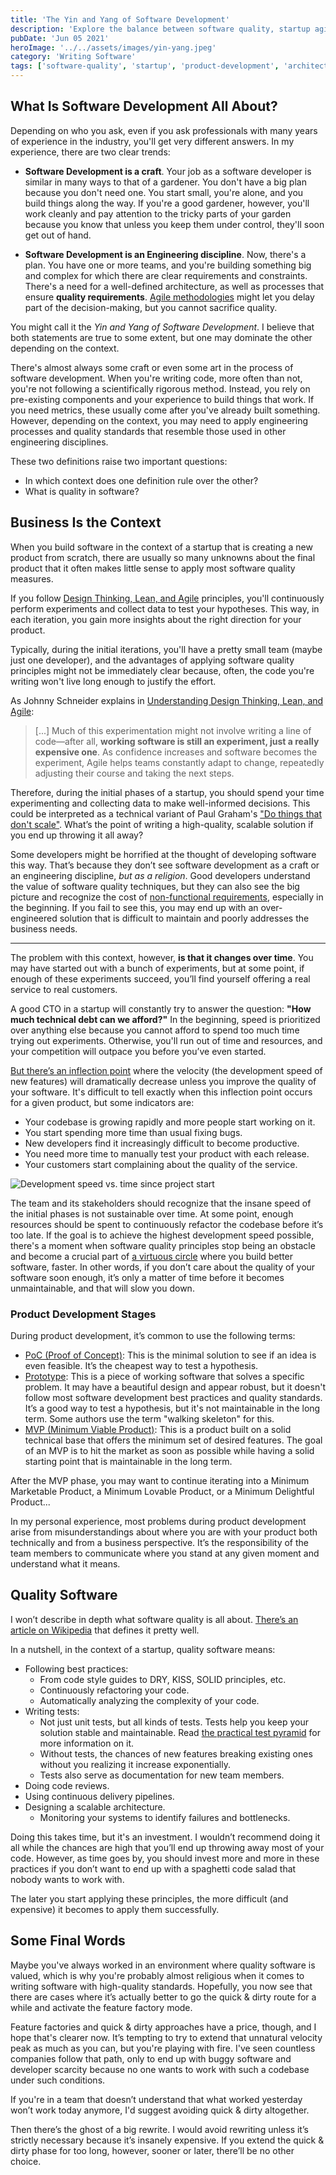 ```yaml
---
title: 'The Yin and Yang of Software Development'
description: 'Explore the balance between software quality, startup agility, and product development.'
pubDate: 'Jun 05 2021'
heroImage: '../../assets/images/yin-yang.jpeg'
category: 'Writing Software'
tags: ['software-quality', 'startup', 'product-development', 'architecture']
---
```


## What Is Software Development All About?

Depending on who you ask, even if you ask professionals with many years of experience in the industry, you'll get very different answers. In my experience, there are two clear trends:

- **Software Development is a craft**. Your job as a software developer is similar in many ways to that of a gardener. You don't have a big plan because you don't need one. You start small, you're alone, and you build things along the way. If you're a good gardener, however, you'll work cleanly and pay attention to the tricky parts of your garden because you know that unless you keep them under control, they'll soon get out of hand.

- **Software Development is an Engineering discipline**. Now, there's a plan. You have one or more teams, and you're building something big and complex for which there are clear requirements and constraints. There's a need for a well-defined architecture, as well as processes that ensure **quality requirements**. [Agile methodologies](https://en.wikipedia.org/wiki/Agile_software_development) might let you delay part of the decision-making, but you cannot sacrifice quality.

You might call it the _Yin and Yang of Software Development_. I believe that both statements are true to some extent, but one may dominate the other depending on the context.

There's almost always some craft or even some art in the process of software development. When you're writing code, more often than not, you're not following a scientifically rigorous method. Instead, you rely on pre-existing components and your experience to build things that work. If you need metrics, these usually come after you've already built something. However, depending on the context, you may need to apply engineering processes and quality standards that resemble those used in other engineering disciplines.

These two definitions raise two important questions:

- In which context does one definition rule over the other?
- What is quality in software?

## Business Is the Context

When you build software in the context of a startup that is creating a new product from scratch, there are usually so many unknowns about the final product that it often makes little sense to apply most software quality measures.

If you follow [Design Thinking, Lean, and Agile](https://www.thoughtworks.com/books/understanding-design-thinking-lean-agile-jonny-schneider) principles, you'll continuously perform experiments and collect data to test your hypotheses. This way, in each iteration, you gain more insights about the right direction for your product.

Typically, during the initial iterations, you'll have a pretty small team (maybe just one developer), and the advantages of applying software quality principles might not be immediately clear because, often, the code you're writing won't live long enough to justify the effort.

As Johnny Schneider explains in [Understanding Design Thinking, Lean, and Agile](https://www.goodreads.com/en/book/show/35784015):

> [...] Much of this experimentation might not involve writing a line of code—after all, **working software is still an experiment, just a really expensive one**. As confidence increases and software becomes the experiment, Agile helps teams constantly adapt to change, repeatedly adjusting their course and taking the next steps.

Therefore, during the initial phases of a startup, you should spend your time experimenting and collecting data to make well-informed decisions. This could be interpreted as a technical variant of Paul Graham's ["Do things that don't scale"](http://paulgraham.com/ds.html). What’s the point of writing a high-quality, scalable solution if you end up throwing it all away?

Some developers might be horrified at the thought of developing software this way. That’s because they don’t see software development as a craft or an engineering discipline, _but as a religion_. Good developers understand the value of software quality techniques, but they can also see the big picture and recognize the cost of [non-functional requirements](https://en.wikipedia.org/wiki/Non-functional_requirement), especially in the beginning. If you fail to see this, you may end up with an over-engineered solution that is difficult to maintain and poorly addresses the business needs.

---

The problem with this context, however, **is that it changes over time**. You may have started out with a bunch of experiments, but at some point, if enough of these experiments succeed, you’ll find yourself offering a real service to real customers.

A good CTO in a startup will constantly try to answer the question: **"How much technical debt can we afford?"** In the beginning, speed is prioritized over anything else because you cannot afford to spend too much time trying out experiments. Otherwise, you'll run out of time and resources, and your competition will outpace you before you’ve even started.

[But there’s an inflection point](https://blog.devgenius.io/quality-vs-speed-9a46a6254a4e) where the velocity (the development speed of new features) will dramatically decrease unless you improve the quality of your software. It's difficult to tell exactly when this inflection point occurs for a given product, but some indicators are:

- Your codebase is growing rapidly and more people start working on it.
- You start spending more time than usual fixing bugs.
- New developers find it increasingly difficult to become productive.
- You need more time to manually test your product with each release.
- Your customers start complaining about the quality of the service.

![Development speed vs. time since project start](/assets/images/speed-time-chart.png)

The team and its stakeholders should recognize that the insane speed of the initial phases is not sustainable over time. At some point, enough resources should be spent to continuously refactor the codebase before it’s too late. If the goal is to achieve the highest development speed possible, there's a moment when software quality principles stop being an obstacle and become a crucial part of [a virtuous circle](https://www.youtube.com/watch?v=ZmgbjaRfp_Q) where you build better software, faster. In other words, if you don’t care about the quality of your software soon enough, it’s only a matter of time before it becomes unmaintainable, and that will slow you down.

### Product Development Stages

During product development, it’s common to use the following terms:

- [PoC (Proof of Concept)](https://en.wikipedia.org/wiki/Proof_of_concept): This is the minimal solution to see if an idea is even feasible. It’s the cheapest way to test a hypothesis.
- [Prototype](https://en.wikipedia.org/wiki/Prototype): This is a piece of working software that solves a specific problem. It may have a beautiful design and appear robust, but it doesn't follow most software development best practices and quality standards. It’s a good way to test a hypothesis, but it's not maintainable in the long term. Some authors use the term "walking skeleton" for this.
- [MVP (Minimum Viable Product)](https://en.wikipedia.org/wiki/Minimum_viable_product): This is a product built on a solid technical base that offers the minimum set of desired features. The goal of an MVP is to hit the market as soon as possible while having a solid starting point that is maintainable in the long term.

After the MVP phase, you may want to continue iterating into a Minimum Marketable Product, a Minimum Lovable Product, or a Minimum Delightful Product...

In my personal experience, most problems during product development arise from misunderstandings about where you are with your product both technically and from a business perspective. It’s the responsibility of the team members to communicate where you stand at any given moment and understand what it means.

## Quality Software

I won’t describe in depth what software quality is all about. [There’s an article on Wikipedia](https://en.wikibooks.org/wiki/Introduction_to_Software_Engineering/Quality) that defines it pretty well.

In a nutshell, in the context of a startup, quality software means:

- Following best practices:
  - From code style guides to DRY, KISS, SOLID principles, etc.
  - Continuously refactoring your code.
  - Automatically analyzing the complexity of your code.
- Writing tests:
  - Not just unit tests, but all kinds of tests. Tests help you keep your solution stable and maintainable. Read [the practical test pyramid](https://martinfowler.com/articles/practical-test-pyramid.html) for more information on it.
  - Without tests, the chances of new features breaking existing ones without you realizing it increase exponentially.
  - Tests also serve as documentation for new team members.
- Doing code reviews.
- Using continuous delivery pipelines.
- Designing a scalable architecture.
  - Monitoring your systems to identify failures and bottlenecks.

Doing this takes time, but it's an investment. I wouldn’t recommend doing it all while the chances are high that you’ll end up throwing away most of your code. However, as time goes by, you should invest more and more in these practices if you don’t want to end up with a spaghetti code salad that nobody wants to work with.

The later you start applying these principles, the more difficult (and expensive) it becomes to apply them successfully.

## Some Final Words

Maybe you've always worked in an environment where quality software is valued, which is why you're probably almost religious when it comes to writing software with high-quality standards. Hopefully, you now see that there are cases where it’s actually better to go the quick & dirty route for a while and activate the feature factory mode.

Feature factories and quick & dirty approaches have a price, though, and I hope that's clearer now. It’s tempting to try to extend that unnatural velocity peak as much as you can, but you're playing with fire. I've seen countless companies follow that path, only to end up with buggy software and developer scarcity because no one wants to work with such a codebase under such conditions.

If you're in a team that doesn’t understand that what worked yesterday won’t work today anymore, I'd suggest avoiding quick & dirty altogether.

Then there’s the ghost of a big rewrite. I would avoid rewriting unless it’s strictly necessary because it’s insanely expensive. If you extend the quick & dirty phase for too long, however, sooner or later, there’ll be no other choice.
